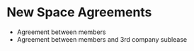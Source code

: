 # New Space Agreements

- Agreement between members
- Agreement between members and 3rd company sublease 

